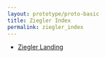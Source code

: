 ```yaml
---
layout: prototype/proto-basic
title: Ziegler Index
permalink: ziegler_index
---
```

* [Ziegler Landing](https://cwig-pattern-library.netlify.app/ziegler>)